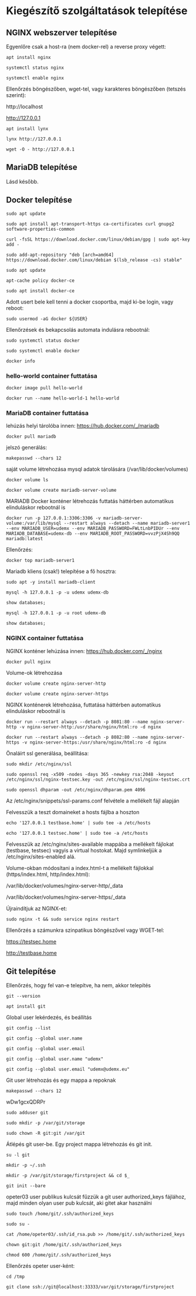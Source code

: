# Kiegészítő szolgáltatások telepítése



## NGINX webszerver telepítése

Egyenlőre csak a host-ra (nem docker-rel) a reverse proxy végett:

`apt install nginx`

`systemctl status nginx`

`systemctl enable nginx`


Ellenőrzés böngészőben, wget-tel, vagy karakteres böngészőben (tetszés szerint):

http://localhost

http://127.0.0.1

`apt install lynx`

`lynx http://127.0.0.1`

`wget -O - http://127.0.0.1`



## MariaDB telepítése

Lásd később.

## Docker telepítése

`sudo apt update`

`sudo apt install apt-transport-https ca-certificates curl gnupg2 software-properties-common`

`curl -fsSL https://download.docker.com/linux/debian/gpg | sudo apt-key add -`

`sudo add-apt-repository "deb [arch=amd64] https://download.docker.com/linux/debian $(lsb_release -cs) stable"`

`sudo apt update`

`apt-cache policy docker-ce`

`sudo apt install docker-ce`

Adott usert bele kell tenni a docker csoportba, majd ki-be login, vagy reboot:

`sudo usermod -aG docker ${USER}`

Ellenőrzések és bekapcsolás automata indulásra rebootnál:

`sudo systemctl status docker`

`sudo systemctl enable docker`

`docker info`

### hello-world container futtatása

`docker image pull hello-world`

`docker run --name hello-world-1 hello-world`

### MariaDB container futtatása

lehúzás helyi tárolóba innen: https://hub.docker.com/_/mariadb

`docker pull mariadb`

jelszó generálás:

`makepasswd --chars 12`

saját volume létrehozása mysql adatok tárolására (/var/lib/docker/volumes)

`docker volume ls`

`docker volume create mariadb-server-volume`

MARIADB Docker konténer létrehozás futtatás háttérben automatikus elinduláskor rebootnál is

`docker run -p 127.0.0.1:3306:3306 -v mariadb-server-volume:/var/lib/mysql --restart always --detach --name mariadb-server1 --env MARIADB_USER=udemx --env MARIADB_PASSWORD=FWLtLnbPIDUr --env MARIADB_DATABASE=udemx-db --env MARIADB_ROOT_PASSWORD=vvzPjX4Sh9QQ  mariadb:latest`


Ellenőrzés:

`docker top mariadb-server1`

Mariadb kliens (csak!) telepítése a fő hosztra:

`sudo apt -y install mariadb-client`

`mysql -h 127.0.0.1 -p -u udemx udemx-db`

`show databases;`

`mysql -h 127.0.0.1 -p -u root udemx-db`

`show databases;`

### NGINX container futtatása

NGINX konténer lehúzása innen: https://hub.docker.com/_/nginx

`docker pull nginx`

Volume-ok létrehozása

`docker volume create nginx-server-http`

`docker volume create nginx-server-https`

NGINX konténerek létrehozása, futtatása háttérben automatikus elinduláskor rebootnál is

`docker run --restart always --detach -p 8081:80 --name nginx-server-http -v nginx-server-http:/usr/share/nginx/html:ro -d nginx`

`docker run --restart always --detach -p 8082:80 --name nginx-server-https -v nginx-server-https:/usr/share/nginx/html:ro -d nginx`

Önaláírt ssl generálása, beállítása:

`sudo mkdir /etc/nginx/ssl`

`sudo openssl req -x509 -nodes -days 365 -newkey rsa:2048 -keyout /etc/nginx/ssl/nginx-testsec.key -out /etc/nginx/ssl/nginx-testsec.crt`

`sudo openssl dhparam -out /etc/nginx/dhparam.pem 4096`

Az /etc/nginx/snippets/ssl-params.conf felvétele a mellékelt fájl alapján

Felvesszük a teszt domaineket a hosts fájlba a hoszton

`echo '127.0.0.1 testbase.home' | sudo tee -a /etc/hosts`

`echo '127.0.0.1 testsec.home' | sudo tee -a /etc/hosts`

Felvesszük az /etc/nginx/sites-available mappába a mellékelt fájlokat (testbase, testsec) vagyis a virtual hostokat. Majd symlinkeljük a /etc/nginx/sites-enabled alá.

Volume-okban módosítani a index.html-t a mellékelt fájlokkal (https/index.html, http/index.html):

/var/lib/docker/volumes/nginx-server-http/_data

/var/lib/docker/volumes/nginx-server-https/_data


Újraindítjuk az NGINX-et:

`sudo nginx -t && sudo service nginx restart`

Ellenőrzés a számunkra szinpatikus böngészővel vagy WGET-tel:

https://testsec.home

http://testbase.home


## Git telepítése



Ellenőrzés, hogy fel van-e telepítve, ha nem, akkor telepítés

`git --version`

`apt install git`


Global user lekérdezés, és beállítás

`git config --list`

`git config --global user.name`

`git config --global user.email`

`git config --global user.name "udemx"`

`git config --global user.email "udemx@udemx.eu"`


Git user létrehozás és egy mappa a repoknak

`makepasswd --chars 12`

wDw1gcxQDRPr

`sudo adduser git`

`sudo mkdir -p /var/git/storage`

`sudo chown -R git:git /var/git`


Átlépés git user-be. Egy project mappa létrehozás és git init.

`su -l git`

`mkdir -p ~/.ssh`

`mkdir -p /var/git/storage/firstproject && cd $_`

`git init --bare`


opeter03 user publikus kulcsát fűzzük a git user authorized_keys fájlához, majd minden olyan user pub kulcsát, aki gitet akar használni

`sudo touch /home/git/.ssh/authorized_keys`

`sudo su -`

`cat /home/opeter03/.ssh/id_rsa.pub >> /home/git/.ssh/authorized_keys`

`chown git:git /home/git/.ssh/authorized_keys`

`chmod 600 /home/git/.ssh/authorized_keys`

Ellenőrzés opeter user-ként:

`cd /tmp`

`git clone ssh://git@localhost:33333/var/git/storage/firstproject`

